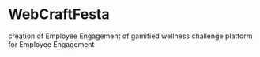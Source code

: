 # WebCraftFesta
creation of Employee Engagement of gamified wellness challenge platform for Employee Engagement 
